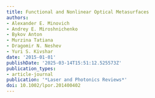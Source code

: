 ```yaml
---
title: Functional and Nonlinear Optical Metasurfaces
authors:
- Alexander E. Minovich
- Andrey E. Miroshnichenko
- Bykov Anton
- Murzina Tatiana
- Dragomir N. Neshev
- Yuri S. Kivshar
date: '2015-01-01'
publishDate: '2025-03-14T15:51:12.525573Z'
publication_types:
- article-journal
publication: '*Laser and Photonics Reviews*'
doi: 10.1002/lpor.201400402
---
```

